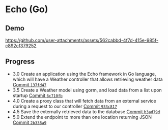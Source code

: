 # Echo (Go)

## Demo

https://github.com/user-attachments/assets/562cabbd-4f7d-415e-985f-c892cf379252

## Progress

- 3.0 Create an application using the Echo framework in Go language, which will have a Weather controller that allows retrieving weather data [Commit `137fd47`](https://github.com/vkazakevich/projektowanie-obiektowe/commit/137fd470b538c32f91c344cd744007beb9bdaf1e)
- 3.5 Create a Weather model using gorm, and load data from a list upon startup [Commit `6c710fb`](https://github.com/vkazakevich/projektowanie-obiektowe/commit/6c710fb3e11f7ded5963b1d835f825beff37af8d)
- 4.0 Create a proxy class that will fetch data from an external service during a request to our controller [Commit `933c817`](https://github.com/vkazakevich/projektowanie-obiektowe/commit/933c81709e6698ec3a266760358281ed76ce61a8)
- 4.5 Save the externally retrieved data to the database [Commit `b3ad79d`](https://github.com/vkazakevich/projektowanie-obiektowe/commit/b3ad79dd5c7a3b68f8b225e98dc33e22ad57b7b6)
- 5.0 Extend the endpoint to more than one location returning JSON [Commit `2b338a9`](https://github.com/vkazakevich/projektowanie-obiektowe/commit/2b338a9b25ed9a2cd14270870616b09eb801931a)